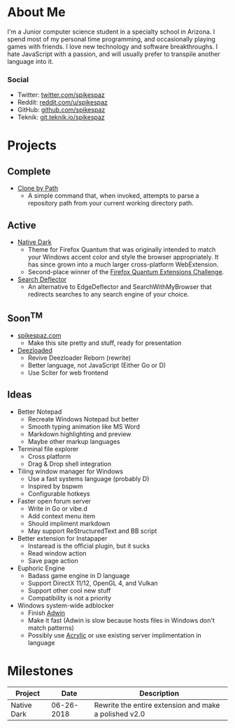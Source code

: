 # About Me
I'm a Junior computer science student in a specialty school in Arizona. I spend most of my personal time programming, and occasionally playing games with friends. I love new technology and software breakthroughs. I hate JavaScript with a passion, and will usually prefer to transpile another language into it.

### Social
 - Twitter: [twitter.com/spikespaz](https://twitter.com/spikespaz)
 - Reddit: [reddit.com/u/spikespaz](https://reddit.com/u/spikespaz)
 - GitHub: [github.com/spikespaz](https://github.com/spikespaz)
 - Teknik: [git.teknik.io/spikespaz](https://git.teknik.io/spikespaz)

# Projects
## Complete

 - [Clone by Path](https://github.com/spikespaz/clone-by-path)
   - A simple command that, when invoked, attempts to parse a repository path from your current working directory path.

## Active

 - [Native Dark](https://github.com/spikespaz/firefox-nativedark)
   - Theme for Firefox Quantum that was originally intended to match your Windows accent color and style the browser appropriately. It has since grown into a much larger cross-platform WebExtension.
   - Second-place winner of the [Firefox Quantum Extensions Challenge](https://extensionschallenge.com).
 - [Search Deflector](https://github.com/spikespaz/search-deflector)
   - An alternative to EdgeDeflector and SearchWithMyBrowser that redirects searches to any search engine of your choice. 

## Soon<sup>TM</sup>

 - [spikespaz.com](https://github.com/spikespaz/spikespaz.github.io)
   - Make this site pretty and stuff, ready for presentation
 - [Deezloaded](https://git.teknik.io/spikespaz/deezloaded)
   - Revive Deezloader Reborn (rewrite)
   - Better language, not JavaScript (Either Go or D)
   - Use Sciter for web frontend

## Ideas

 - Better Notepad
   - Recreate Windows Notepad but better
   - Smooth typing animation like MS Word
   - Markdown highlighting and preview
   - Maybe other markup languages
 - Terminal file explorer
   - Cross platform
   - Drag & Drop shell integration
 - Tiling window manager for Windows
   - Use a fast systems language (probably D)
   - Inspired by bspwm
   - Configurable hotkeys
 - Faster open forum server
   - Write in Go or vibe.d
   - Add context menu item
   - Should impliment markdown
   - May support ReStructuredText and BB script
 - Better extension for Instapaper
   - Instaread is the official plugin, but it sucks
   - Read window action
   - Save page action
 - Euphoric Engine
   - Badass game engine in D language
   - Support DirectX 11/12, OpenGL 4, and Vulkan
   - Support other cool new stuff
   - Compatibility is not a priority
 - Windows system-wide adblocker
   - Finish [Adwin](https://github.com/spikespaz-old/windows-adwin)
   - Make it fast (Adwin is slow because hosts files in Windows don't match patterns)
   - Possibly use [Acrylic](http://mayakron.altervista.org) or use existing server implimentation in language

# Milestones

| Project              | Date           | Description                                                       |
| -------------------- | -------------- | ----------------------------------------------------------------- |
| Native Dark          | 06-26-2018     | Rewrite the entire extension and make a polished v2.0             |
